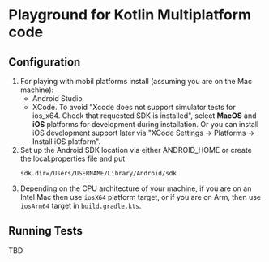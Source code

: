 # Playground for Kotlin Multiplatform code

## Configuration

1. For playing with mobil platforms install (assuming you are on the Mac machine):
   - Android Studio
   - XCode. To avoid "Xcode does not support simulator tests for ios_x64. Check that requested SDK is installed", select **MacOS** and **iOS** platforms for development during installation. Or you can install iOS development support later via "XCode Settings -> Platforms -> Install iOS platform".
2. Set up the Android SDK location via either ANDROID_HOME or create the local.properties file and put
    ```properties
    sdk.dir=/Users/USERNAME/Library/Android/sdk
    ```
3. Depending on the CPU architecture of your machine, if you are on an Intel Mac then use `iosX64` platform target, or if you are on Arm, then use `iosArm64` target in `build.gradle.kts`. 
 
## Running Tests

TBD
